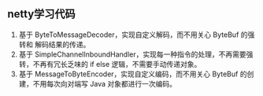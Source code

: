 
## netty学习代码
1. 基于 ByteToMessageDecoder，实现自定义解码，而不用关心 ByteBuf 的强转和 解码结果的传递。
2. 基于 SimpleChannelInboundHandler，实现每一种指令的处理，不再需要强转，不再有冗长乏味的 if else 逻辑，不需要手动传递对象。
3. 基于 MessageToByteEncoder，实现自定义编码，而不用关心 ByteBuf 的创建，不用每次向对端写 Java 对象都进行一次编码。
